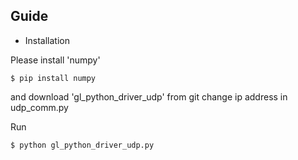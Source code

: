 ## Guide
* Installation

Please install 'numpy'
```
$ pip install numpy
```
and download 'gl_python_driver_udp' from git
change ip address in udp_comm.py

Run
```
$ python gl_python_driver_udp.py
```
